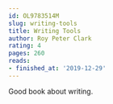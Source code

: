 ```yaml
---
id: OL9783514M
slug: writing-tools
title: Writing Tools
author: Roy Peter Clark
rating: 4
pages: 260
reads:
- finished_at: '2019-12-29'
---
```

Good book about writing.
